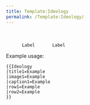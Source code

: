 ```yaml
---
title: Template:Ideology
permalink: /Template:Ideology/
---
```


<infobox>

<title source="title1">
<default>
</default>
</title>

` `<image source="image1">
`   `

<caption source="caption1"/>

` `</image>
` `<data source="row1">
`   `<label>`Label`</label>
` `</data>
` `<data source="row2">
`   `<label>`Label`</label>
` `</data>

</infobox> <noinclude> Example usage:

    {{Ideology
    |title1=Example
    |image1=Example
    |caption1=Example
    |row1=Example
    |row2=Example
    }}

</noinclude>